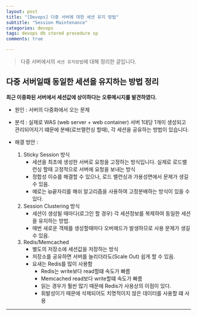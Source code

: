 ```yaml
---  
layout: post  
title: "[Devops] 다중 서버에 대한 세션 유지 방법"  
subtitle: "Session Maintenance"  
categories: devops
tags: devops db stored procedure sp
comments: true  

---
```

> 다중 서버에서의 `세션 유지방법`에 대해 정리한 글입니다.

## 다중 서버일때 동일한 세션을 유지하는 방법 정리

__최근 이중화된 서버에서 세션값에 상이하다는 오류메시지를 발견하였다.__

* 원인 : 서버의 다중화에서 오는 문제

* 분석 : 실제로 WAS (web server + web container) 서버 1대당 1개이 생성되고 관리되어지기 떄문에 분배(로브랠런싱 할때), 각 세션을 공유하는 방법이 있습니다.

* 해결 방안 :
  1. Sticky Session 방식
       * 세션을 최초에 생성한 서버로 요청을 고정하는 방식입니다. 실제로 로드밸런싱 할때 고정적으로 서버에 요청을 보내는 방식
       * 정합성 이슈를 해결할 수 있으나, 로드 밸런싱과 가용성면에서 문제가 생길 수 있음.
       * 예로는 ip끝자리를 해쉬 알고리즘을 사용하여 고정분배하는 방식이 있을 수 있다.
  2. Session Clustering 방식
     * 세션이 생성될 때마다(로그인 할 경우) 각 세션정보를 복제하여 동일한 세션을 유지하는 방법.
     * 매번 새로운 객체를 생성할때마다 오버헤드가 발생하므로 사용 문제가 생길 수 있음.
  3. Redis/Memcached
     * 별도의 저장소에 세션값을 저장하는 방식
     * 저장소를 공유하면 서버를 늘리더라도(Scale Out) 쉽게 할 수 있음.
     * 요새는 Redis를 많이 사용함
       * Redis는 write보다 read할떄 속도가 빠름
       * Memcached read보다 write할떄 속도가 빠름
       * 읽는 경우가 훨씬 많기 때문에 Redis가 사용상의 이점이 있다.
       * 휘발성이기 때문에 삭제되어도 치명적이지 않은 데이터를 사용할 떄 사용

  

---